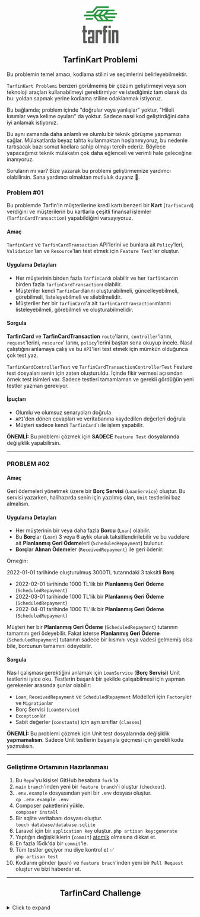 <div align="center">

<a href="https://tarfin.com" target="_blank">
    <img src=".github/logo.svg" height="100">
</a>

</div>

<div align="center">

## TarfinKart Problemi

</div>

Bu problemin temel amacı, kodlama stilini ve seçimlerini belirleyebilmektir.

`TarfinKart Problemi` benzeri görülmemiş bir çözüm geliştirmeyi veya son teknoloji araçları kullanabilmeyi gerektirmiyor
ve istediğimiz tam olarak da bu: yoldan sapmak yerine kodlama stiline odaklanmak istiyoruz.

Bu bağlamda; problem içinde "doğrular veya yanlışlar" yoktur. "Hileli kısımlar veya kelime oyuları" da yoktur. Sadece
nasıl kod geliştirdiğini daha iyi anlamak istiyoruz.

Bu aynı zamanda daha anlamlı ve olumlu bir teknik görüşme yapmamızı sağlar. Mülakatlarda beyaz tahta kullanmaktan
hoşlanmıyoruz, bu nedenle tartışacak bazı somut kodlara sahip olmayı tercih ederiz. Böylece yapacağımız teknik mülakatın
çok daha eğlenceli ve verimli hale geleceğine inanıyoruz.

Soruların mı var? Bize yazarak bu problemi geliştirmemize yardımcı olabilirsin. Sana yardımcı olmaktan mutluluk
duyarız 🙂.

### Problem #01

Bu problemde Tarfin'in müşterilerine kredi kartı benzeri bir **Kart** (`TarfinCard`) verdiğini ve müşterilerin bu kartlarla
çeşitli finansal işlemler (`TarfinCardTransaction`) yapabildiğini varsayıyoruz.

#### Amaç

`TarfinCard` ve `TarfinCardTransaction` API'lerini ve bunlara ait `Policy`'leri, `Validation`'ları ve `Resource`'ları
test etmek için `Feature Test`'ler oluştur.

#### Uygulama Detayları

- Her müşterinin birden fazla `TarfinCard`ı olabilir ve her `TarfinCard`ın birden fazla `TarfinCardTransaction`ı olabilir.
- Müşteriler kendi `TarfinCard`larını oluşturabilmeli, güncelleyebilmeli, görebilmeli, listeleyebilmeli ve silebilmelidir.
- Müşteriler her bir `TarfinCard`'a ait `TarfinCardTransaction`ınlarını listeleyebilmeli, görebilmeli ve oluşturabilmelidir.

#### Sorgula

**TarfinCard** ve **TarfinCardTransaction** `route`'larını, `controller`'larını, `request`'lerini, `resource`'
larını, `policy`'lerini baştan sona okuyup incele. Nasıl çalıştığını anlamaya çalış ve bu `API`'leri test etmek için
mümkün olduğunca çok test yaz.

`TarfinCardControllerTest` ve `TarfinCardTransactionControllerTest` Feature test dosyaları senin için zaten oluşturuldu.
İçinde fikir vermesi açısından örnek test isimleri var. Sadece testleri tamamlaman ve gerekli gördüğün yeni testler
yazman gerekiyor.

#### İpuçları

- Olumlu ve olumsuz senaryoları doğrula
- `API`'den dönen cevapları ve veritabanına kaydedilen değerleri doğrula
- Müşteri sadece kendi `TarfinCard`'ı ile işlem yapabilir.

**ÖNEMLİ:** Bu problemi çözmek için **SADECE** `Feature Test` dosyalarında değişiklik yapabilirsin.

---

### PROBLEM #02

#### Amaç

Geri ödemeleri yönetmek üzere bir **Borç Servisi** (`LoanService`) oluştur. Bu servisi yazarken, halihazırda senin için
yazılmış olan, `Unit` testlerini baz almalısın.

#### Uygulama Detayları

- Her müşterinin bir veya daha fazla **Borcu** (`Loan`) olabilir.
- Bu **Borç**lar (`Loan`) 3 veya 6 aylık olarak taksitlendirilebilir ve bu vadelere ait **Planlanmış Geri Ödeme**leri (`ScheduledRepayment`) bulunur.
- **Borç**lar **Alınan Ödeme**ler (`ReceivedRepayment`) ile geri ödenir.

Örneğin:

2022-01-01 tarihinde oluşturulmuş 3000TL tutarındaki 3 taksitli **Borç**

- 2022-02-01 tarihinde 1000 TL'lik bir **Planlanmış Geri Ödeme** (`ScheduledRepayment`)
- 2022-03-01 tarihinde 1000 TL'lik bir **Planlanmış Geri Ödeme** (`ScheduledRepayment`)
- 2022-04-01 tarihinde 1000 TL'lik bir **Planlanmış Geri Ödeme** (`ScheduledRepayment`)

Müşteri her bir **Planlanmış Geri Ödeme** (`ScheduledRepayment`) tutarının tamamını geri ödeyebilir. Fakat isterse
**Planlanmış Geri Ödeme** (`ScheduledRepayment`) tutarının sadece bir kısmını veya vadesi gelmemiş olsa bile, borcunun
tamamını ödeyebilir.

#### Sorgula

Nasıl çalışması gerektiğini anlamak için `LoanService` (**Borç Servisi**) Unit testlerini iyice oku. Testlerin başarılı bir
şekilde çalışabilmesi için yapman gerekenler arasında şunlar olabilir:

- `Loan`, `ReceivedRepayment` ve `ScheduledRepayment` Modelleri için `Factory`ler ve `Migration`lar
- Borç Servisi (`LoanService`)
- `Exception`lar
- Sabit değerler (`constants`) için ayrı sınıflar (`classes`)

**ÖNEMLİ:** Bu problemi çözmek için Unit test dosyalarında değişiklik **yapmamalısın**. Sadece Unit testlerin başarıyla
geçmesi için gerekli kodu yazmalısın.

---

### Geliştirme Ortamının Hazırlanması

1. Bu `Repo`'yu kişisel GitHub hesabına `fork`'la.
2. `main` `branch`'inden yeni bir `feature branch`'i oluştur (`checkout`).
3. `.env.example` dosyasından yeni bir `.env` dosyası oluştur.    
   `cp .env.example .env`
4. Composer paketlerini yükle.  
   `composer install`
5. Bir sqlite veritabanı dosyası oluştur.  
   `touch database/database.sqlite`
6. Laravel için bir `application key` oluştur.
   `php artisan key:generate`
7. Yaptığın değişikliklerin (`commit`) [atomik](https://en.wikipedia.org/wiki/Atomic_commit) olmasına dikkat et.
8. En fazla 15dk'da bir `commit`'le.
9. Tüm testler geçiyor mu diye kontrol et ✅  
   `php artisan test`
10. Kodlarını gönder (`push`) ve `feature brach`'inden yeni bir `Pull Request` oluştur ve bizi haberdar et.

---

<div align="center">

## TarfinCard Challenge

</div>

<details>
   <summary>Click to expand</summary>

This challenge's main purpose is to determine your coding style and choices.

The `Tarfin Card Challenge` does not include any unique or cutting-edge technology, tools, or other elements, which is precisely the point: we want to focus on your coding style rather than get sidetracked.

On that note, there are no "rights and wrongs" in this challenge, and there are no "trick portions." We simply want to get a better understanding of how you develop code.

This also allows us to have a more meaningful and positive technical interview discussion. We don't like white-boarding in interviews, so having some concrete code to discuss would be preferable. That, we believe, makes the interview lot more entertaining and fruitful.

Got problems? Help us improve this code challenge by writing to us. We’re happy to help 🙂

### Test #01

#### Objective

Create feature tests to test `TarfinCard` and `TarfinCardTransaction` endpoints and their relative policies, validations
and resources.

#### Business Logic

- Each customer can have multiple `TarfinCard`s and each `TarfinCard` can have many `TarfinCardTransaction`s.
- A customer should be able to create, update, read, list, and delete his `TarfinCard`s.
- For each `TarfinCard`, the customer should be able to list, read and create `TarfinCardTransaction`.

#### Challenge

Read through the *TarfinCard* and *TarfinCardTransaction* routes, controllers, requests, resources, and policies.
Understand the logic and write as many tests as possible to validate the endpoints. The `TarfinCardControllerTest`
and `TarfinCardTransactionControllerTest` are already created, you just need to complete them.

#### Tips

- Verify positive and negative scenarios
- Assert response, status, and database values
- Customer can handle only his `TarfinCard`s

**IMPORTANT:** For this challenge you `SHOULD ONLY` update the feature tests.

---

### Test #02

#### Objective

Create a `LoanService` to handle repayments based on complete unit tests that have already been created for you.

#### Business Logic

Each customer can have a credit `Loan` (due in 3 or 6 months). So a `Loan` has 3 or 6 `ScheduledRepayment`s (once each
month), and it can be repaid with `ReceivedRepayment`s. Example:

`Loan` of 3 months with amount 3000$, created on 2021-01-01

- Scheduled Repayment of 1000$ due to 2021-02-01
- Scheduled Repayment of 1000$ due to 2021-03-01
- Scheduled Repayment of 1000$ due to 2021-04-01

A customer can repay the full amount of each single `ScheduledRepayment`, but also can repay partially or in full.

#### Challenge

Read through the tests of `LoanService` to understand what is the logic to be implemented. To make the unit tests passed, you need to fulfill:

- Models, Factories, Migrations for `Loan`, `ReceivedRepayment`, and `ScheduledRepayment`
- Loan Service;
- Exceptions
- Separate classes for constants

**IMPORTANT:** For this challenge you `SHOULD NOT` update the unit test.

---

### Setup procedure

1. Fork the repository in your personal GitHub account
2. Checkout a new feature branch from `main`
3. Copy the example .env file    
   `cp .env.example .env`
4. Create sqlite database file  
   `touch database/database.sqlite`
5. Install composer dependencies  
   `composer install`
6. Generate appliation key
   `php artisan key:generate`
7. Make your changes in each [commit atomic](https://en.wikipedia.org/wiki/Atomic_commit)
8. Check if the tests are green ✅  
   `php artisan test`
9. Push the code and prepare the Pull Request from feature branch to `main` branch

</details>